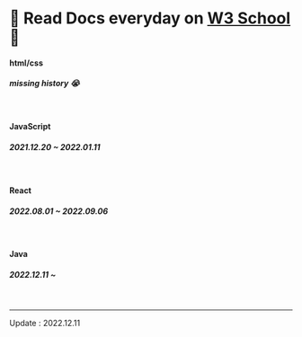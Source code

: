 # 📖 Read Docs everyday on <a href="https://www.w3schools.com/">W3 School</a> 📖

<h4>html/css</h4>
<h5>missing history 😭</h5>
<br>

<h4>JavaScript</h4>
<h5>2021.12.20 ~ 2022.01.11</h5>
<br>

<h4>React</h4>
<h5>2022.08.01 ~ 2022.09.06</h5>
<br>

<h4>Java</h4>
<h5>2022.12.11 ~ </h5>
<br>

<hr>
Update : 2022.12.11
